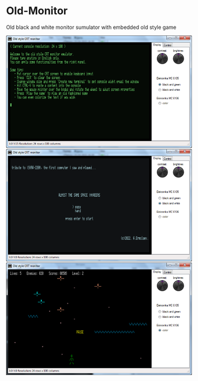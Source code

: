 # Old-Monitor
Old black and white monitor sumulator with embedded old style game

![Sample of interface1](https://github.com/ezik117/Old-Monitor/blob/main/001.png)
![Sample of interface2](https://github.com/ezik117/Old-Monitor/blob/main/002.png)
![Sample of interface3](https://github.com/ezik117/Old-Monitor/blob/main/003.png)
